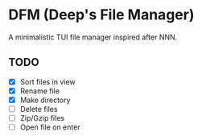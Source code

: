 # DFM (Deep's File Manager)

A minimalistic TUI file manager inspired after NNN.

## TODO

- [x] Sort files in view
- [x] Rename file
- [x] Make directory
- [ ] Delete files
- [ ] Zip/Gzip files
- [ ] Open file on enter
